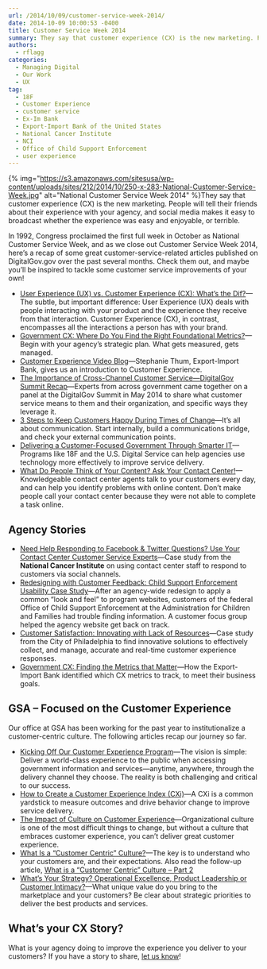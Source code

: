 ```yaml
---
url: /2014/10/09/customer-service-week-2014/
date: 2014-10-09 10:00:53 -0400
title: Customer Service Week 2014
summary: They say that customer experience (CX) is the new marketing. People will tell their friends about their experience with your agency, and social media makes it easy to broadcast whether the experience was easy and enjoyable, or terrible. In 1992, Congress proclaimed the first full week in October
authors:
  - rflagg
categories:
  - Managing Digital
  - Our Work
  - UX
tag:
  - 18F
  - Customer Experience
  - customer service
  - Ex-Im Bank
  - Export-Import Bank of the United States
  - National Cancer Institute
  - NCI
  - Office of Child Support Enforcement
  - user experience
---
```


{% img="https://s3.amazonaws.com/sitesusa/wp-content/uploads/sites/212/2014/10/250-x-283-National-Customer-Service-Week.jpg" alt="National Customer Service Week 2014" %}They say that customer experience (CX) is the new marketing. People will tell their friends about their experience with your agency, and social media makes it easy to broadcast whether the experience was easy and enjoyable, or terrible.

In 1992, Congress proclaimed the first full week in October as National Customer Service Week, and as we close out Customer Service Week 2014, here’s a recap of some great customer-service-related articles published on DigitalGov.gov over the past several months. Check them out, and maybe you&#8217;ll be inspired to tackle some customer service improvements of your own!

  * [User Experience (UX) vs. Customer Experience (CX): What’s the Dif?](https://www.WHATEVER/2014/07/07/user-experience-ux-vs-customer-experience-cx-whats-the-dif/)—The subtle, but important difference: User Experience (UX) deals with people interacting with your product and the experience they receive from that interaction. Customer Experience (CX), in contrast, encompasses all the interactions a person has with your brand.
  * [Government CX: Where Do You Find the Right Foundational Metrics?](https://www.WHATEVER/2014/06/16/government-cx-where-do-you-find-the-right-foundational-metrics/ "Government CX:  Where Do You Find the Right Foundational Metrics?")—Begin with your agency’s strategic plan. What gets measured, gets managed.
  * [Customer Experience Video Blog](https://www.WHATEVER/2014/02/21/customer-experience-video-blog-stephanie-thum-export-import-bank/ "Customer Experience Video Blog: Stephanie Thum, Export-Import Bank")—Stephanie Thum, Export-Import Bank, gives us an introduction to Customer Experience.
  * [The Importance of Cross-Channel Customer Service—DigitalGov Summit Recap](https://www.WHATEVER/2014/06/05/the-importance-of-cross-channel-customer-service-digitalgov-summit-recap/ "The Importance of Cross-Channel Customer Service—DigitalGov Summit Recap")—Experts from across government came together on a panel at the DigitalGov Summit in May 2014 to share what customer service means to them and their organization, and specific ways they leverage it.
  * [3 Steps to Keep Customers Happy During Times of Change](https://www.WHATEVER/2014/09/12/3-steps-to-keep-customers-happy-during-times-of-change/ "3 Steps to Keep Customers Happy During Times of Change")—It’s all about communication. Start internally, build a communications bridge, and check your external communication points.
  * [Delivering a Customer-Focused Government Through Smarter IT](https://www.WHATEVER/2014/08/12/delivering-a-customer-focused-government-through-smarter-it/ "Delivering a Customer-Focused Government Through Smarter IT")—Programs like 18F and the U.S. Digital Service can help agencies use technology more effectively to improve service delivery.
  * [What Do People Think of Your Content? Ask Your Contact Center!](https://www.WHATEVER/2014/02/28/what-do-people-think-of-your-content-ask-your-contact-center/ "What Do People Think of Your Content? Ask Your Contact Center!")—Knowledgeable contact center agents talk to your customers every day, and can help you identify problems with online content. Don’t make people call your contact center because they were not able to complete a task online.

## Agency Stories

  * [Need Help Responding to Facebook & Twitter Questions? Use Your Contact Center Customer Service Experts](https://www.WHATEVER/2014/04/30/need-help-responding-to-facebook-twitter-questions-use-your-contact-center-customer-service-experts/ "Need Help Responding to Facebook & Twitter Questions? Use Your Contact Center Customer Service Experts")—Case study from the **National Cancer Institute** on using contact center staff to respond to customers via social channels.
  * [Redesigning with Customer Feedback: Child Support Enforcement Usability Case Study](https://www.WHATEVER/2014/08/19/redesigning-with-customer-feedback-child-support-enforcement-usability-case-study/ "Redesigning with Customer Feedback: Child Support Enforcement Usability Case Study")—After an agency-wide redesign to apply a common “look and feel” to program websites, customers of the federal Office of Child Support Enforcement at the Administration for Children and Families had trouble finding information. A customer focus group helped the agency website get back on track.
  * [Customer Satisfaction: Innovating with Lack of Resources](https://www.WHATEVER/2014/04/21/customer-satisfaction-innovating-with-lack-of-resources/ "Customer Satisfaction: Innovating with Lack of Resources")—Case study from the City of Philadelphia to find innovative solutions to effectively collect, and manage, accurate and real-time customer experience responses.
  * [Government CX: Finding the Metrics that Matter](https://www.WHATEVER/2014/01/13/government-cx-finding-the-metrics-that-matter/ "Government CX: Finding the Metrics that Matter")—How the Export-Import Bank identified which CX metrics to track, to meet their business goals.

## GSA – Focused on the Customer Experience

Our office at GSA has been working for the past year to institutionalize a customer-centric culture. The following articles recap our journey so far.

  * [Kicking Off Our Customer Experience Program](https://www.WHATEVER/2013/07/10/kicking-off-our-customer-experience-program/ "Kicking Off Our Customer Experience Program")—The vision is simple: Deliver a world-class experience to the public when accessing government information and services—anytime, anywhere, through the delivery channel they choose. The reality is both challenging and critical to our success.
  * [How to Create a Customer Experience Index (CXi)](https://www.WHATEVER/2013/07/18/how-to-create-a-customer-experience-index/ "How to Create a Customer Experience Index")—A CXi is a common yardstick to measure outcomes and drive behavior change to improve service delivery.
  * [The Impact of Culture on Customer Experience](https://www.WHATEVER/2013/08/01/the-impact-of-culture-on-customer-experience/ "The Impact of Culture on Customer Experience")—Organizational culture is one of the most difficult things to change, but without a culture that embraces customer experience, you can’t deliver great customer experience.
  * [What Is a “Customer Centric” Culture?](https://www.WHATEVER/2013/09/27/what-is-a-customer-centric-culture/ "What Is a “Customer Centric” Culture?")—The key is to understand who your customers are, and their expectations. Also read the follow-up article, [What is a “Customer Centric” Culture – Part 2](https://www.WHATEVER/2014/08/06/what-is-a-customer-centric-culture-part-2/ "What is a “Customer Centric” Culture – Part 2")
  * [What’s Your Strategy? Operational Excellence, Product Leadership or Customer Intimacy?](https://www.WHATEVER/2013/12/02/whats-your-strategy-operational-excellence-product-leadership-or-customer-intimacy/ "What’s Your Strategy? Operational Excellence, Product Leadership or Customer Intimacy?")—What unique value do you bring to the marketplace and your customers? Be clear about strategic priorities to deliver the best products and services.

## What’s your CX Story?

What is your agency doing to improve the experience you deliver to your customers? If you have a story to share, [let us know](mailto:digitalgov@gsa.gov)!